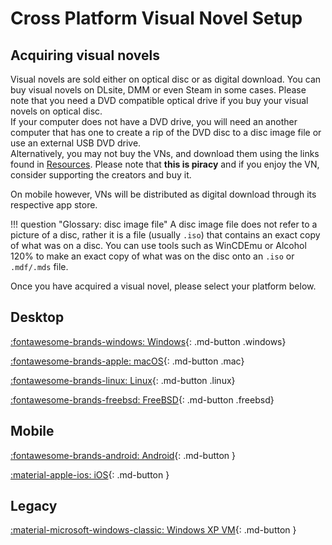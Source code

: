 # Cross Platform Visual Novel Setup   

<h2> Acquiring visual novels </h2>

Visual novels are sold either on optical disc or as digital download. You can buy visual novels on DLsite, DMM or even Steam in some cases. Please note that you need a DVD compatible optical drive if you buy your visual novels on optical disc.    
If your computer does not have a DVD drive, you will need an another computer that has one to create a rip of the DVD disc to a disc image file or use an external USB DVD drive.  
Alternatively, you may not buy the VNs, and download them using the links found in [Resources](/resources). Please note that **this is piracy** and if you enjoy the VN, consider supporting the creators and buy it.  

On mobile however, VNs will be distributed as digital download through its respective app store.  

!!! question "Glossary: disc image file"
	A disc image file does not refer to a picture of a disc, rather it is a file (usually `.iso`) that contains an exact copy of what was on a disc. You can use tools such as WinCDEmu or Alcohol 120% to make an exact copy of what was on the disc onto an `.iso` or `.mdf/.mds` file.  

 

Once you have acquired a visual novel, please select your platform below.  

<h2>Desktop</h2>  

[:fontawesome-brands-windows: Windows](/vn-win){: .md-button .windows}

[:fontawesome-brands-apple: macOS](/vn-mac){: .md-button .mac}	

[:fontawesome-brands-linux: Linux](/vn-linux){: .md-button .linux}  

[:fontawesome-brands-freebsd: FreeBSD](/vn-bsd){: .md-button .freebsd}

<h2>Mobile</h2>  

[:fontawesome-brands-android: Android](/vn-android){: .md-button } 	

[:material-apple-ios: iOS](/vn-ios){: .md-button }  

<h2>Legacy</h2>  

[:material-microsoft-windows-classic: Windows XP VM](/vn-winxp){: .md-button } 


 




